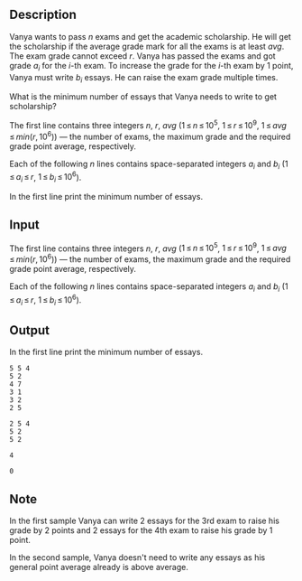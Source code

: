 ## Description

<div><p>Vanya wants to pass <span class="tex-span"><i>n</i></span> exams and get the academic scholarship. He will get the scholarship if the average grade mark for all the exams is at least <span class="tex-span"><i>avg</i></span>. The exam grade cannot exceed <span class="tex-span"><i>r</i></span>. Vanya has passed the exams and got grade <span class="tex-span"><i>a</i><sub class="lower-index"><i>i</i></sub></span> for the <span class="tex-span"><i>i</i></span>-th exam. To increase the grade for the <span class="tex-span"><i>i</i></span>-th exam by 1 point, Vanya must write <span class="tex-span"><i>b</i><sub class="lower-index"><i>i</i></sub></span> essays. He can raise the exam grade multiple times.</p><p>What is the minimum number of essays that Vanya needs to write to get scholarship?</p></div><div class="input-specification"><p>The first line contains three integers <span class="tex-span"><i>n</i></span>, <span class="tex-span"><i>r</i></span>, <span class="tex-span"><i>avg</i></span> (<span class="tex-span">1 ≤ <i>n</i> ≤ 10<sup class="upper-index">5</sup></span>, <span class="tex-span">1 ≤ <i>r</i> ≤ 10<sup class="upper-index">9</sup></span>, <span class="tex-span">1 ≤ <i>avg</i> ≤ <i>min</i>(<i>r</i>, 10<sup class="upper-index">6</sup>)</span>)&nbsp;— the number of exams, the maximum grade and the required grade point average, respectively.</p><p>Each of the following <span class="tex-span"><i>n</i></span> lines contains space-separated integers <span class="tex-span"><i>a</i><sub class="lower-index"><i>i</i></sub></span> and <span class="tex-span"><i>b</i><sub class="lower-index"><i>i</i></sub></span> (<span class="tex-span">1 ≤ <i>a</i><sub class="lower-index"><i>i</i></sub> ≤ <i>r</i></span>, <span class="tex-span">1 ≤ <i>b</i><sub class="lower-index"><i>i</i></sub> ≤ 10<sup class="upper-index">6</sup></span>).</p></div><div class="output-specification"><p>In the first line print the minimum number of essays.</p></div>

## Input

<p>The first line contains three integers <span class="tex-span"><i>n</i></span>, <span class="tex-span"><i>r</i></span>, <span class="tex-span"><i>avg</i></span> (<span class="tex-span">1 ≤ <i>n</i> ≤ 10<sup class="upper-index">5</sup></span>, <span class="tex-span">1 ≤ <i>r</i> ≤ 10<sup class="upper-index">9</sup></span>, <span class="tex-span">1 ≤ <i>avg</i> ≤ <i>min</i>(<i>r</i>, 10<sup class="upper-index">6</sup>)</span>)&nbsp;— the number of exams, the maximum grade and the required grade point average, respectively.</p><p>Each of the following <span class="tex-span"><i>n</i></span> lines contains space-separated integers <span class="tex-span"><i>a</i><sub class="lower-index"><i>i</i></sub></span> and <span class="tex-span"><i>b</i><sub class="lower-index"><i>i</i></sub></span> (<span class="tex-span">1 ≤ <i>a</i><sub class="lower-index"><i>i</i></sub> ≤ <i>r</i></span>, <span class="tex-span">1 ≤ <i>b</i><sub class="lower-index"><i>i</i></sub> ≤ 10<sup class="upper-index">6</sup></span>).</p>

## Output

<p>In the first line print the minimum number of essays.</p>





```input1
5 5 4
5 2
4 7
3 1
3 2
2 5

```




```input2
2 5 4
5 2
5 2

```




```output1
4

```




```output2
0

```



## Note

<p>In the first sample Vanya can write 2 essays for the 3rd exam to raise his grade by 2 points and 2 essays for the 4th exam to raise his grade by 1 point.</p><p>In the second sample, Vanya doesn't need to write any essays as his general point average already is above average.</p>
